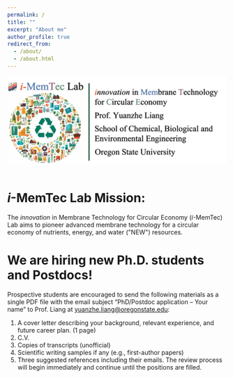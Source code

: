 ```yaml
---
permalink: /
title: ""
excerpt: "About me"
author_profile: true
redirect_from: 
  - /about/
  - /about.html
---
```


<img src='/images/Firstpage_des.png'>

<br>
<br>

*i*-MemTec Lab Mission:
======
The *innovation* in Membrane Technology for Circular Economy (*i*-MemTec) Lab aims to pioneer advanced membrane technology for a circular economy of nutrients, energy, and water ("NEW") resources.

We are hiring new Ph.D. students and Postdocs!
======
Prospective students are encouraged to send the following materials as a single PDF file with the email subject “PhD/Postdoc application – Your name” to Prof. Liang at yuanzhe.liang@oregonstate.edu:
1.	A cover letter describing your background, relevant experience, and future career plan. (1 page)
2.	C.V.
3.	Copies of transcripts (unofficial)
4.	Scientific writing samples if any (e.g., first-author papers)
5.	Three suggested references including their emails.
The review process will begin immediately and continue until the positions are filled.
